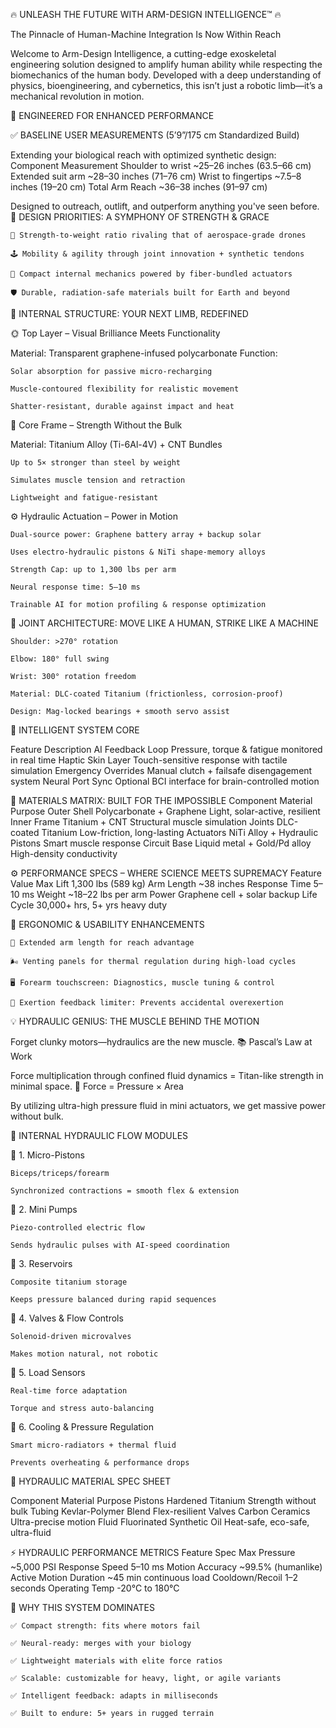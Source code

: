 🔥 UNLEASH THE FUTURE WITH ARM-DESIGN INTELLIGENCE™ 🔥

The Pinnacle of Human-Machine Integration Is Now Within Reach

Welcome to Arm-Design Intelligence, a cutting-edge exoskeletal engineering solution
designed to amplify human ability while respecting the biomechanics of the human body. 
Developed with a deep understanding of physics, bioengineering, and cybernetics, 
this isn’t just a robotic limb—it’s a mechanical revolution in motion.

🚀 ENGINEERED FOR ENHANCED PERFORMANCE

✅ BASELINE USER MEASUREMENTS (5’9”/175 cm Standardized Build)

Extending your biological reach with optimized synthetic design:
Component	Measurement
Shoulder to wrist	~25–26 inches (63.5–66 cm)
Extended suit arm	~28–30 inches (71–76 cm)
Wrist to fingertips	~7.5–8 inches (19–20 cm)
Total Arm Reach	~36–38 inches (91–97 cm)

Designed to outreach, outlift, and outperform anything you've seen before.
🎯 DESIGN PRIORITIES: A SYMPHONY OF STRENGTH & GRACE

    💪 Strength-to-weight ratio rivaling that of aerospace-grade drones

    🕹️ Mobility & agility through joint innovation + synthetic tendons

    🧠 Compact internal mechanics powered by fiber-bundled actuators

    🛡️ Durable, radiation-safe materials built for Earth and beyond

🔩 INTERNAL STRUCTURE: YOUR NEXT LIMB, REDEFINED

🌞 Top Layer – Visual Brilliance Meets Functionality

Material: Transparent graphene-infused polycarbonate
Function:

    Solar absorption for passive micro-recharging

    Muscle-contoured flexibility for realistic movement

    Shatter-resistant, durable against impact and heat

💪 Core Frame – Strength Without the Bulk

Material: Titanium Alloy (Ti-6Al-4V) + CNT Bundles

    Up to 5× stronger than steel by weight

    Simulates muscle tension and retraction

    Lightweight and fatigue-resistant

⚙️ Hydraulic Actuation – Power in Motion

    Dual-source power: Graphene battery array + backup solar

    Uses electro-hydraulic pistons & NiTi shape-memory alloys

    Strength Cap: up to 1,300 lbs per arm

    Neural response time: 5–10 ms

    Trainable AI for motion profiling & response optimization

🤖 JOINT ARCHITECTURE: MOVE LIKE A HUMAN, STRIKE LIKE A MACHINE

    Shoulder: >270° rotation

    Elbow: 180° full swing

    Wrist: 300° rotation freedom

    Material: DLC-coated Titanium (frictionless, corrosion-proof)

    Design: Mag-locked bearings + smooth servo assist

🧠 INTELLIGENT SYSTEM CORE

Feature	Description
AI Feedback Loop	Pressure, torque & fatigue monitored in real time
Haptic Skin Layer	Touch-sensitive response with tactile simulation
Emergency Overrides	Manual clutch + failsafe disengagement system
Neural Port Sync	Optional BCI interface for brain-controlled motion

🧱 MATERIALS MATRIX: BUILT FOR THE IMPOSSIBLE
Component	Material	Purpose
Outer Shell	Polycarbonate + Graphene	Light, solar-active, resilient
Inner Frame	Titanium + CNT	Structural muscle simulation
Joints	DLC-coated Titanium	Low-friction, long-lasting
Actuators	NiTi Alloy + Hydraulic Pistons	Smart muscle response
Circuit Base	Liquid metal + Gold/Pd alloy	High-density conductivity

⚙️ PERFORMANCE SPECS – WHERE SCIENCE MEETS SUPREMACY
Feature	Value
Max Lift	1,300 lbs (589 kg)
Arm Length	~38 inches
Response Time	5–10 ms
Weight	~18–22 lbs per arm
Power	Graphene cell + solar backup
Life Cycle	30,000+ hrs, 5+ yrs heavy duty

📐 ERGONOMIC & USABILITY ENHANCEMENTS

    🔧 Extended arm length for reach advantage

    🌬️ Venting panels for thermal regulation during high-load cycles

    🖥️ Forearm touchscreen: Diagnostics, muscle tuning & control

    🚫 Exertion feedback limiter: Prevents accidental overexertion

💡 HYDRAULIC GENIUS: THE MUSCLE BEHIND THE MOTION

Forget clunky motors—hydraulics are the new muscle.
📚 Pascal’s Law at Work

Force multiplication through confined fluid dynamics = Titan-like strength in minimal space.
📐 Force = Pressure × Area

By utilizing ultra-high pressure fluid in mini actuators, we get massive power without bulk.

💢 INTERNAL HYDRAULIC FLOW MODULES

🧩 1. Micro-Pistons

    Biceps/triceps/forearm

    Synchronized contractions = smooth flex & extension

🧩 2. Mini Pumps

    Piezo-controlled electric flow

    Sends hydraulic pulses with AI-speed coordination

🧩 3. Reservoirs

    Composite titanium storage

    Keeps pressure balanced during rapid sequences

🧩 4. Valves & Flow Controls

    Solenoid-driven microvalves

    Makes motion natural, not robotic

🧩 5. Load Sensors

    Real-time force adaptation

    Torque and stress auto-balancing

🧩 6. Cooling & Pressure Regulation

    Smart micro-radiators + thermal fluid

    Prevents overheating & performance drops

🧪 HYDRAULIC MATERIAL SPEC SHEET

Component	Material	Purpose
Pistons	Hardened Titanium	Strength without bulk
Tubing	Kevlar-Polymer Blend	Flex-resilient
Valves	Carbon Ceramics	Ultra-precise motion
Fluid	Fluorinated Synthetic Oil	Heat-safe, eco-safe, ultra-fluid

⚡ HYDRAULIC PERFORMANCE METRICS
Feature	Spec
Max Pressure	~5,000 PSI
Response Speed	5–10 ms
Motion Accuracy	~99.5% (humanlike)
Active Motion Duration	~45 min continuous load
Cooldown/Recoil	1–2 seconds
Operating Temp	-20°C to 180°C

🧬 WHY THIS SYSTEM DOMINATES

    ✅ Compact strength: fits where motors fail

    ✅ Neural-ready: merges with your biology

    ✅ Lightweight materials with elite force ratios

    ✅ Scalable: customizable for heavy, light, or agile variants

    ✅ Intelligent feedback: adapts in milliseconds

    ✅ Built to endure: 5+ years in rugged terrain
